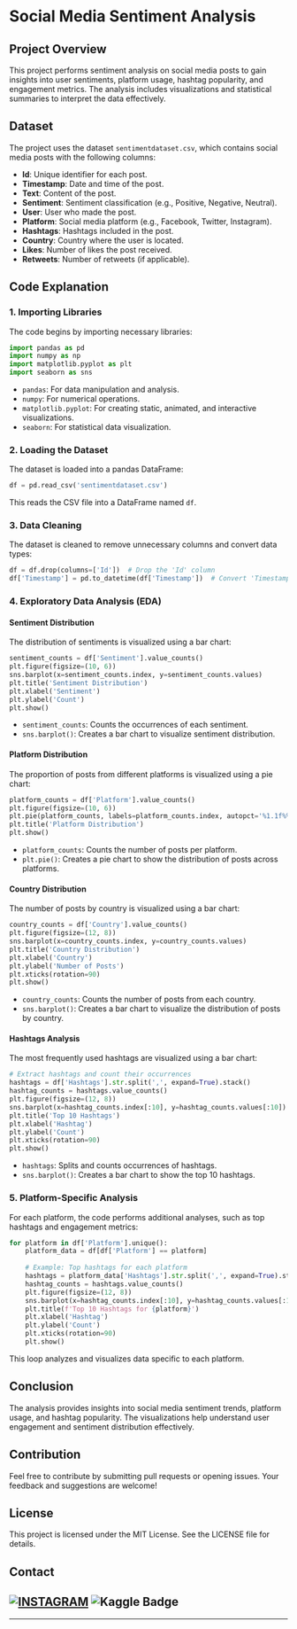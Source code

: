 # Social Media Sentiment Analysis

## Project Overview

This project performs sentiment analysis on social media posts to gain insights into user sentiments, platform usage, hashtag popularity, and engagement metrics. The analysis includes visualizations and statistical summaries to interpret the data effectively.

## Dataset

The project uses the dataset `sentimentdataset.csv`, which contains social media posts with the following columns:

- **Id**: Unique identifier for each post.
- **Timestamp**: Date and time of the post.
- **Text**: Content of the post.
- **Sentiment**: Sentiment classification (e.g., Positive, Negative, Neutral).
- **User**: User who made the post.
- **Platform**: Social media platform (e.g., Facebook, Twitter, Instagram).
- **Hashtags**: Hashtags included in the post.
- **Country**: Country where the user is located.
- **Likes**: Number of likes the post received.
- **Retweets**: Number of retweets (if applicable).

## Code Explanation

### 1. Importing Libraries

The code begins by importing necessary libraries:

```python
import pandas as pd
import numpy as np
import matplotlib.pyplot as plt
import seaborn as sns
```

- `pandas`: For data manipulation and analysis.
- `numpy`: For numerical operations.
- `matplotlib.pyplot`: For creating static, animated, and interactive visualizations.
- `seaborn`: For statistical data visualization.

### 2. Loading the Dataset

The dataset is loaded into a pandas DataFrame:

```python
df = pd.read_csv('sentimentdataset.csv')
```

This reads the CSV file into a DataFrame named `df`.

### 3. Data Cleaning

The dataset is cleaned to remove unnecessary columns and convert data types:

```python
df = df.drop(columns=['Id'])  # Drop the 'Id' column
df['Timestamp'] = pd.to_datetime(df['Timestamp'])  # Convert 'Timestamp' to datetime
```

### 4. Exploratory Data Analysis (EDA)

#### Sentiment Distribution

The distribution of sentiments is visualized using a bar chart:

```python
sentiment_counts = df['Sentiment'].value_counts()
plt.figure(figsize=(10, 6))
sns.barplot(x=sentiment_counts.index, y=sentiment_counts.values)
plt.title('Sentiment Distribution')
plt.xlabel('Sentiment')
plt.ylabel('Count')
plt.show()
```

- `sentiment_counts`: Counts the occurrences of each sentiment.
- `sns.barplot()`: Creates a bar chart to visualize sentiment distribution.

#### Platform Distribution

The proportion of posts from different platforms is visualized using a pie chart:

```python
platform_counts = df['Platform'].value_counts()
plt.figure(figsize=(10, 6))
plt.pie(platform_counts, labels=platform_counts.index, autopct='%1.1f%%', startangle=140)
plt.title('Platform Distribution')
plt.show()
```

- `platform_counts`: Counts the number of posts per platform.
- `plt.pie()`: Creates a pie chart to show the distribution of posts across platforms.

#### Country Distribution

The number of posts by country is visualized using a bar chart:

```python
country_counts = df['Country'].value_counts()
plt.figure(figsize=(12, 8))
sns.barplot(x=country_counts.index, y=country_counts.values)
plt.title('Country Distribution')
plt.xlabel('Country')
plt.ylabel('Number of Posts')
plt.xticks(rotation=90)
plt.show()
```

- `country_counts`: Counts the number of posts from each country.
- `sns.barplot()`: Creates a bar chart to visualize the distribution of posts by country.

#### Hashtags Analysis

The most frequently used hashtags are visualized using a bar chart:

```python
# Extract hashtags and count their occurrences
hashtags = df['Hashtags'].str.split(',', expand=True).stack()
hashtag_counts = hashtags.value_counts()
plt.figure(figsize=(12, 8))
sns.barplot(x=hashtag_counts.index[:10], y=hashtag_counts.values[:10])
plt.title('Top 10 Hashtags')
plt.xlabel('Hashtag')
plt.ylabel('Count')
plt.xticks(rotation=90)
plt.show()
```

- `hashtags`: Splits and counts occurrences of hashtags.
- `sns.barplot()`: Creates a bar chart to show the top 10 hashtags.

### 5. Platform-Specific Analysis

For each platform, the code performs additional analyses, such as top hashtags and engagement metrics:

```python
for platform in df['Platform'].unique():
    platform_data = df[df['Platform'] == platform]
    
    # Example: Top hashtags for each platform
    hashtags = platform_data['Hashtags'].str.split(',', expand=True).stack()
    hashtag_counts = hashtags.value_counts()
    plt.figure(figsize=(12, 8))
    sns.barplot(x=hashtag_counts.index[:10], y=hashtag_counts.values[:10])
    plt.title(f'Top 10 Hashtags for {platform}')
    plt.xlabel('Hashtag')
    plt.ylabel('Count')
    plt.xticks(rotation=90)
    plt.show()
```

This loop analyzes and visualizes data specific to each platform.

## Conclusion

The analysis provides insights into social media sentiment trends, platform usage, and hashtag popularity. The visualizations help understand user engagement and sentiment distribution effectively.

## Contribution

Feel free to contribute by submitting pull requests or opening issues. Your feedback and suggestions are welcome!

## License

This project is licensed under the MIT License. See the LICENSE file for details.

## Contact
[![INSTAGRAM](https://img.shields.io/badge/Instagram-E4405F?style=for-the-badge&logo=instagram&logoColor=white)](https://www.instagram.com/piyush.mujmule) ![Kaggle Badge](https://img.shields.io/badge/Kaggle-yellow?logo=kaggle&logoColor=fff&style=for-the-badge)
---
---

